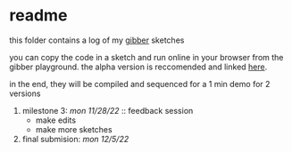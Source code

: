 # readme

this folder contains a log of my [gibber](https://gibber.cc/alpha/playground/) sketches

you can copy the code in a sketch and run online in your browser from the gibber playground. the alpha version is reccomended and linked [here](https://gibber.cc/alpha/playground/).

in the end, they will be compiled and sequenced for a 1 min demo for 2 versions

1. milestone 3: *mon 11/28/22* :: feedback session
    - make edits
    - make more sketches
2. final submision: *mon 12/5/22*
    
